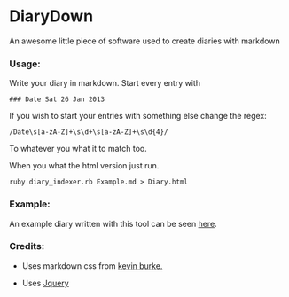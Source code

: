 DiaryDown
=========

An awesome little piece of software used to create diaries with markdown

### Usage:

Write your diary in markdown. Start every entry with

	### Date Sat 26 Jan 2013

If you wish to start your entries with something else change the regex:

	/Date\s[a-zA-Z]+\s\d+\s[a-zA-Z]+\s\d{4}/

To whatever you what it to match too. 

When you what the html version just run.

	ruby diary_indexer.rb Example.md > Diary.html

### Example:

An example diary written with this tool can be seen [here](http://shaneqful.github.com).

### Credits:

* Uses markdown css from [kevin burke.](http://kevinburke.bitbucket.org/markdowncss/)

* Uses [Jquery](http://jquery.com/)
